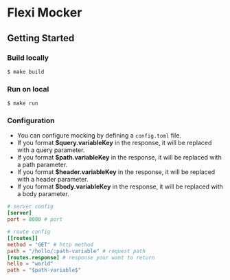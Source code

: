 # Flexi Mocker

## Getting Started

### Build locally

```shell
$ make build
```

### Run on local
```shell
$ make run
```

### Configuration
- You can configure mocking by defining a `config.toml` file.
- If you format **$query.variableKey** in the response, it will be replaced with a query parameter.
- If you format **$path.variableKey** in the response, it will be replaced with a path parameter.
- If you format **$header.variableKey** in the response, it will be replaced with a header parameter.
- If you format **$body.variableKey** in the response, it will be replaced with a body parameter.

```toml
# server config
[server]
port = 8080 # port

# route config
[[routes]]
method = "GET" # http method
path = "/hello/:path-variable" # request path
[routes.response] # response your want to return
hello = "world"
path = "$path-variable$"
```
